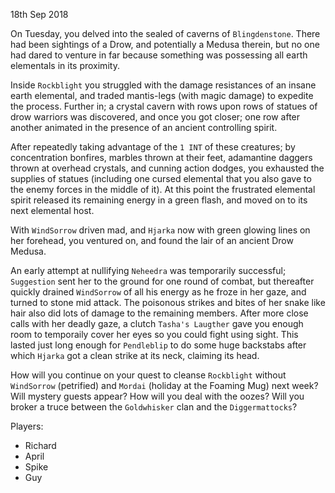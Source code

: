 18th Sep 2018

On Tuesday, you delved into the sealed of caverns of `Blingdenstone`. There had been sightings of a Drow, and potentially a Medusa therein, but no one had dared to venture in far because something was possessing all earth elementals in its proximity.

Inside `Rockblight` you struggled with the damage resistances of an insane earth elemental, and traded mantis-legs (with magic damage) to expedite the process. Further in; a crystal cavern with rows upon rows of statues of drow warriors was discovered, and once you got closer; one row after another animated in the presence of an ancient controlling spirit.

After repeatedly taking advantage of the `1 INT` of these creatures; by concentration bonfires, marbles thrown at their feet, adamantine daggers thrown at overhead crystals, and cunning action dodges, you exhausted the supplies of statues (including one cursed elemental that you also gave to the enemy forces in the middle of it). At this point the frustrated elemental spirit released its remaining energy in a green flash, and moved on to its next elemental host.

With `WindSorrow` driven mad, and `Hjarka` now with green glowing lines on her forehead, you ventured on, and found the lair of an ancient Drow Medusa.

An early attempt at nullifying `Neheedra` was temporarily successful; `Suggestion` sent her to the ground for one round of combat, but thereafter quickly drained `WindSorrow` of all his energy as he froze in her gaze, and turned to stone mid attack. The poisonous strikes and bites of her snake like hair also did lots of damage to the remaining members. After more close calls with her deadly gaze, a clutch `Tasha's Laugther` gave you enough room to temporaily cover her eyes so you could fight using sight. This lasted just long enough for `Pendleblip` to do some huge backstabs after which `Hjarka` got a clean strike at its neck, claiming its head.

How will you continue on your quest to cleanse `Rockblight` without `WindSorrow` (petrified) and `Mordai` (holiday at the Foaming Mug) next week? Will mystery guests appear? How will you deal with the oozes? Will you broker a truce between the `Goldwhisker` clan and the `Diggermattocks`?

Players:
- Richard
- April
- Spike
- Guy